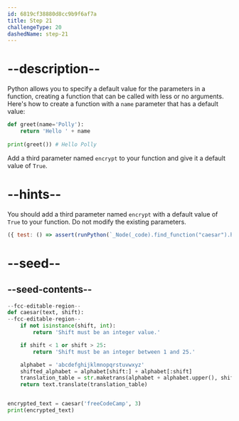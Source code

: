 ```yaml
---
id: 6819cf38880d8cc9b9f6af7a
title: Step 21
challengeType: 20
dashedName: step-21
---
```


# --description--

Python allows you to specify a default value for the parameters in a function, creating a function that can be called with  less or no arguments. Here's how to create a function with a `name` parameter that has a default value:

```py
def greet(name='Polly'):
    return 'Hello ' + name
    
print(greet()) # Hello Polly
```

Add a third parameter named `encrypt` to your function and give it a default value of `True`. 

# --hints--

You should add a third parameter named `encrypt` with a default value of `True` to your function. Do not modify the existing parameters.

```js
({ test: () => assert(runPython(`_Node(_code).find_function("caesar").has_args("text, shift, encrypt=True")`)) })
```

# --seed--

## --seed-contents--

```py
--fcc-editable-region--
def caesar(text, shift):
--fcc-editable-region--
    if not isinstance(shift, int):
        return 'Shift must be an integer value.'

    if shift < 1 or shift > 25:
        return 'Shift must be an integer between 1 and 25.'

    alphabet = 'abcdefghijklmnopqrstuvwxyz'
    shifted_alphabet = alphabet[shift:] + alphabet[:shift]
    translation_table = str.maketrans(alphabet + alphabet.upper(), shifted_alphabet + shifted_alphabet.upper())
    return text.translate(translation_table)


encrypted_text = caesar('freeCodeCamp', 3)
print(encrypted_text)
```

